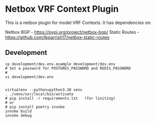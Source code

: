 # Netbox VRF Context Plugin

This is a netbox plugin for model VRF Contexts. It has dependencies on:

Netbox BGP - https://pypi.org/project/netbox-bgp/
Static Routes - https://github.com/jbparrish17/netbox-static-routes

## Development

```
cp development/dev.env.example development/dev.env
# Set a password for POSTGRES_PASSWORD and REDIS_PASSWORD
# 
vi development/dev.env


virtualenv --python=python3.10 venv
. ./venv/usr/local/bin/activate
# pip install -r requirements.txt   (for liniting)
# or
# pip install poetry invoke
invoke build
invoke debug
```


